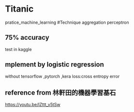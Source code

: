 # Titanic
pratice_machine_learning
#Technique
aggregation perceptron
## 75% accuracy
test in kaggle
## mplement by logistic regression
 without tensorflow ,pytorch ,kera
 loss:cross entropy error
## reference from 林軒田的機器學習基石
  https://youtu.be/IZttt_v5tSw

